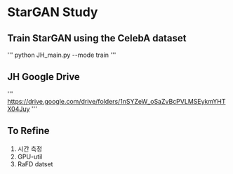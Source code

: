 # StarGAN Study
## Train StarGAN using the CelebA dataset
'''
python JH_main.py --mode train
'''
## JH Google Drive
'''
https://drive.google.com/drive/folders/1nSYZeW_oSaZvBcPVLMSEykmYHTX04Juy
'''
## To Refine
  1. 시간 측정
  2. GPU-util
  3. RaFD datset
